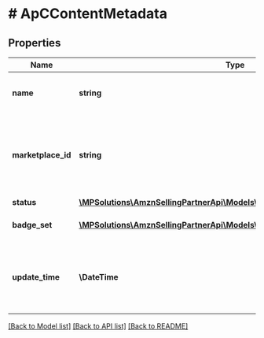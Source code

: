 # # ApCContentMetadata

## Properties

Name | Type | Description | Notes
------------ | ------------- | ------------- | -------------
**name** | **string** | The A+ Content document name. |
**marketplace_id** | **string** | The identifier for the marketplace where the A+ Content is published. |
**status** | [**\MPSolutions\AmznSellingPartnerApi\Models\AplusContent\ApCContentStatus**](ApCContentStatus.md) |  |
**badge_set** | [**\MPSolutions\AmznSellingPartnerApi\Models\AplusContent\ApCContentBadge[]**](ApCContentBadge.md) | The set of content badges. |
**update_time** | **\DateTime** | The approximate age of the A+ Content document and metadata. |

[[Back to Model list]](../../README.md#models) [[Back to API list]](../../README.md#endpoints) [[Back to README]](../../README.md)
